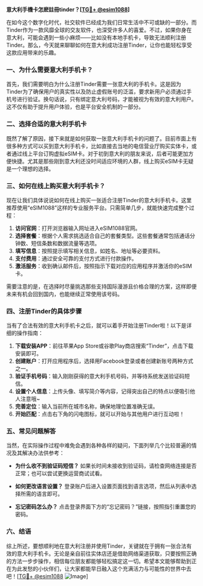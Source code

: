 **意大利手機卡怎麽註冊tinder？[[TG💪+ @esim1088](https://t.me/s/esim1088)]**

在如今这个数字化时代，社交软件已经成为我们日常生活中不可或缺的一部分。而Tinder作为一款风靡全球的交友软件，也深受许多人的喜爱。不过，如果你身在意大利，可能会遇到一些小麻烦——比如没有本地手机卡，导致无法顺利注册Tinder。那么，今天就来聊聊如何在意大利成功注册Tinder，让你也能轻松享受这款应用带来的乐趣。

### 一、为什么需要意大利手机卡？

首先，我们需要明白为什么注册Tinder需要一张意大利的手机卡。这是因为Tinder为了确保用户的真实性以及防止虚假账号的泛滥，要求新用户必须通过手机号进行验证。换句话说，只有绑定意大利号码，才能被视为有效的意大利用户。这不仅有助于提升用户体验，也是平台安全机制的一部分。

### 二、选择合适的意大利手机卡

既然了解了原因，接下来就是如何获取一张意大利手机卡的问题了。目前市面上有很多种方式可以买到意大利手机卡，比如直接去当地的电信营业厅购买实体卡，或者通过线上平台订购虚拟eSIM卡。对于初到意大利的朋友来说，后者可能更加方便快捷。尤其是那些刚到意大利还没时间适应环境的人群，线上购买eSIM卡无疑是一个理想的选择。

### 三、如何在线上购买意大利手机卡？

现在让我们具体说说如何在线上购买一张适合注册Tinder的意大利手机卡。这里推荐使用“eSIM1088”这样的专业服务平台。只需简单几步，就能快速完成整个过程：

1. **访问官网**：打开浏览器输入网址进入eSIM1088官网。
2. **选择套餐**：根据个人需求挑选适合自己的套餐类型。这些套餐通常包括通话分钟数、短信条数和数据流量等选项。
3. **填写信息**：按照提示填写相关信息，如姓名、地址等必要资料。
4. **支付费用**：通过安全可靠的支付方式进行付款操作。
5. **激活服务**：收到确认邮件后，按照指示下载对应的应用程序并激活你的eSIM卡。

需要注意的是，在选择时尽量挑选那些支持国际漫游且价格合理的方案，这样即便未来有机会回到国内，也能继续正常使用该号码。

### 四、注册Tinder的具体步骤

当有了合法有效的意大利手机卡之后，就可以着手开始注册Tinder啦！以下是详细的操作指南：

1. **下载安装APP**：前往苹果App Store或谷歌Play商店搜索“Tinder”，点击下载安装即可。
2. **创建账户**：打开应用程序后，选择用Facebook登录或者创建新账号两种方式之一。
3. **验证手机号码**：输入刚刚获得的意大利手机号码，并等待系统发送验证码短信。
4. **设置个人信息**：上传头像、填写简介等内容，记得突出自己的特点以便吸引他人注意哦~
5. **完善定位**：输入当前所在城市名称，确保地理位置准确无误。
6. **开始匹配**：点击右下角的闪电图标，就可以开始与其他用户进行互动啦！

### 五、常见问题解答

当然，在实际操作过程中难免会遇到各种各样的疑问，下面列举几个比较普遍的情况及其解决办法供参考：

- **为什么收不到验证码短信？**
   如果长时间未接收到验证码，请检查网络连接是否正常；也可以尝试更换运营商试试看。

- **如何更改语言设置？**
   登录账户后进入设置页面找到语言选项，然后从列表中选择所需的语言即可。

- **忘记密码怎么办？**
   点击登录界面下方的“忘记密码？”链接，按照指引重置您的密码。

### 六、结语

综上所述，要想顺利地在意大利注册并使用Tinder，关键就在于拥有一张合法有效的意大利手机卡。无论是亲自前往实体店还是借助网络渠道获取，只要按照正确的方法一步步操作，相信每位朋友都能够轻松搞定这一切。希望本文能够帮助到正在为此发愁的小伙伴们，让大家都能早日融入这个充满活力与可能性的世界中去吧！[[TG💪+ @esim1088](https://t.me/s/esim1088) ![Image](https://i.postimg.cc/4NQfJmqS/Snipaste-2025-05-13-00-14-12.png)]